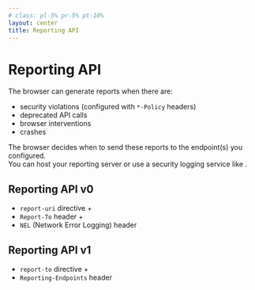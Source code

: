 ```yaml
---
# class: pl-5% pr-5% pt-10%
layout: center
title: Reporting API
---
```

<h1>Reporting API</h1>

<Transform scale="0.95">

<p>The browser can generate reports when there are:</p>
<ul>
  <li>security violations (configured with <code>*-Policy</code> headers)</li>
  <li>deprecated API calls</li>
  <li>browser interventions</li>
  <li>crashes</li>
</ul>
<p>The browser decides when to send these reports to the endpoint(s) you configured.<br>
You can host your reporting server or use a security logging service like <Anchor href="https://report-uri.com/" text="Report URI" />.</p>
<div class="grid grid-cols-2 grid-gap-2">
  <div>
    <h2>Reporting API v0</h2>
    <ul>
      <li><code>report-uri</code> directive +</li>
      <li><code>Report-To</code> header +</li>
      <li><code>NEL</code> (Network Error Logging) header</li>
    </ul>
  </div>
  <div>
    <h2>Reporting API v1</h2>
    <ul>
      <li><code>report-to</code> directive +</li>
      <li><code>Reporting-Endpoints</code> header</li>
    </ul>
  </div>
</div>

</Transform>

<!--
- [Monitor your web application with the Reporting API](https://developer.chrome.com/docs/capabilities/web-apis/reporting-api)
- [Reporting API](https://www.w3.org/TR/reporting-1/)
- [Network Error Logging (NEL)](https://web.dev/articles/network-error-logging)

The browser attempts to deliver queued reports as soon as they're ready (in order to provide timely feedback to the developer) but it can also delay delivery if it's busy processing higher priority work or the user is on a slow and/or congested network at the time.

The browser may also prioritize sending reports about a particular origin first, if the user is a frequent visitor.

The browser make a `POST` with this `Content-Type` header:

```txt
Content-Type: application/reports+json
```

[Figma uses the Reporting API to monitor for crashes](https://neugierig.org/software/blog/2023/01/browser-crashes.html).

[NEL is not supported in the Reporting API v1](https://developer.chrome.com/blog/reporting-api-migration#network_error_logging). If you want to receive NEL reports, you need to use the Reporting API v0 (Report-To header).

Your browser sends reports about policy violations, browser deprecations, crashes, network errors, DNS errors to Report URI.
Report URI keeps these reports for 90 days.

Pricing:

- Free plan: monitor 3 websites; store 10k reports each month.
- Paid plans: from 10 USD to 250 USD per month.
-->
